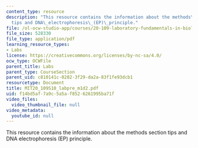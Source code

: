 ```yaml
---
content_type: resource
description: "This resource contains the information about the methods\_section\_\
  tips and DNA\_electrophoresis\_(EP)\_principle."
file: /ol-ocw-studio-app/courses/20-109-laboratory-fundamentals-in-biological-engineering-spring-2010/f14bd5af7a9c5a5af8526261995ba71f_MIT20_109S10_labpre_m1d2.pdf
file_size: 528330
file_type: application/pdf
learning_resource_types:
- Labs
license: https://creativecommons.org/licenses/by-nc-sa/4.0/
ocw_type: OCWFile
parent_title: Labs
parent_type: CourseSection
parent_uid: c810141c-0282-3f29-da2a-83f1fe93dcb1
resourcetype: Document
title: MIT20_109S10_labpre_m1d2.pdf
uid: f14bd5af-7a9c-5a5a-f852-6261995ba71f
video_files:
  video_thumbnail_file: null
video_metadata:
  youtube_id: null
---
```

This resource contains the information about the methods section tips and DNA electrophoresis (EP) principle.